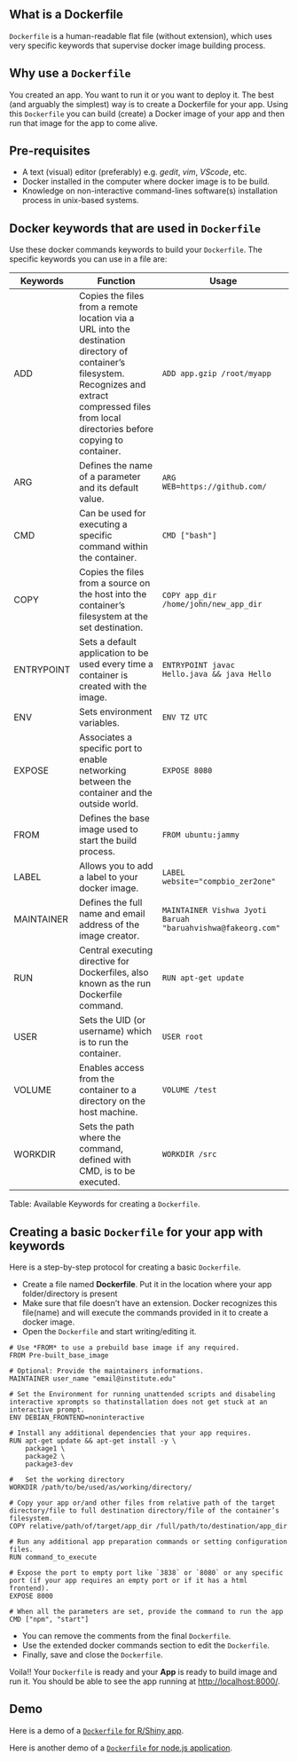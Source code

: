 ## What is a Dockerfile

`Dockerfile` is a human-readable flat file (without extension), which uses very specific keywords that supervise  docker image building process.

## Why use a `Dockerfile`

You created an app. You want to run it or you want to deploy it. The best (and arguably the simplest) way is to create a Dockerfile for your app. Using this `Dockerfile` you can build (create) a Docker image of your app and then run that image for the app to come alive.

## Pre-requisites

-   A text (visual) editor (preferably) e.g. *gedit*, *vim*, *VScode*, etc.
-   Docker installed in the computer where docker image is to be build.
-   Knowledge on non-interactive command-lines software(s) installation process in unix-based systems.

## Docker keywords that are used in `Dockerfile`

Use these docker commands keywords to build your `Dockerfile`. The specific keywords you can use in a file are:

| Keywords   | Function                                                                                           | Usage                                      |
|------------------|---------------------------|---------------------------|
| ADD        | Copies the files from a remote location via a URL into the destination directory of container’s filesystem. Recognizes and extract compressed files from local directories before copying to container. | `ADD app.gzip /root/myapp`                                      |
| ARG        | Defines the name of a parameter and its default value. | `ARG WEB=https://github.com/`                                      |
| CMD        | Can be used for executing a specific command within the container.                                 | `CMD ["bash"]`                             |
| COPY       | Copies the files from a source on the host into the container’s filesystem at the set destination.                                                                                                   | `COPY app_dir /home/john/new_app_dir`      |
| ENTRYPOINT | Sets a default application to be used every time a container is created with the image.            | `ENTRYPOINT javac Hello.java && java Hello`                               |
| ENV        | Sets environment variables.                                                                        | `ENV TZ UTC`                               |
| EXPOSE     | Associates a specific port to enable networking between the container and the outside world.       | `EXPOSE 8080`                              |
| FROM       | Defines the base image used to start the build process.                                            | `FROM ubuntu:jammy`                        |
| LABEL      | Allows you to add a label to your docker image.                                                    | `LABEL website="compbio_zer2one"`                                    |
| MAINTAINER | Defines the full name and email address of the image creator.                                      | `MAINTAINER Vishwa Jyoti Baruah "baruahvishwa@fakeorg.com"` |
| RUN        | Central executing directive for Dockerfiles, also known as the run Dockerfile command.      | `RUN apt-get update`                       |
| USER       | Sets the UID (or username) which is to run the container.                                          | `USER root`                                     |
| VOLUME     | Enables access from the container to a directory on the host machine.                    | `VOLUME /test`                                   |
| WORKDIR    | Sets the path where the command, defined with CMD, is to be executed.                              | `WORKDIR /src`                      |

Table: Available Keywords for creating a `Dockerfile`.

## Creating a basic `Dockerfile` for your app with keywords

Here is a step-by-step protocol for creating a basic `Dockerfile`.

-   Create a file named **Dockerfile**. Put it in the location where your app folder/directory is present
-   Make sure that file doesn't have an extension. Docker recognizes this file(name) and will execute the commands provided in it to create a docker image.
-   Open the `Dockerfile` and start writing/editing it.

```         
# Use *FROM* to use a prebuild base image if any required.
FROM Pre-built_base_image

# Optional: Provide the maintainers informations. 
MAINTAINER user_name "email@institute.edu"

# Set the Environment for running unattended scripts and disabeling interactive xprompts so thatinstallation does not get stuck at an interactive prompt.
ENV DEBIAN_FRONTEND=noninteractive

# Install any additional dependencies that your app requires.
RUN apt-get update && apt-get install -y \
    package1 \
    package2 \
    package3-dev
  
#   Set the working directory
WORKDIR /path/to/be/used/as/working/directory/

# Copy your app or/and other files from relative path of the target directory/file to full destination directory/file of the container’s filesystem.
COPY relative/path/of/target/app_dir /full/path/to/destination/app_dir

# Run any additional app preparation commands or setting configuration files.
RUN command_to_execute

# Expose the port to empty port like `3838` or `8080` or any specific port (if your app requires an empty port or if it has a html frontend).
EXPOSE 8000

# When all the parameters are set, provide the command to run the app
CMD ["npm", "start"]
```

-   You can remove the comments from the final `Dockerfile`.
-   Use the extended docker commands section to edit the `Dockerfile`.
-   Finally, save and close the `Dockerfile`.

Voila!! Your `Dockerfile` is ready and your **App** is ready to build image and run it. You should be able to see the app running at <http://localhost:8000/>.

## Demo

Here is a demo of a [`Dockerfile` for R/Shiny app](https://github.com/vishwabaruah/compbio_zero2hero/blob/main/tutorial/docker/creating_dockerfile/dockerfile4shiny.md).

Here is another demo of a [`Dockerfile` for node.js application](https://github.com/vishwabaruah/compbio_zero2hero/blob/main/tutorial/docker/creating_dockerfile/dockerfile4shiny.md).
